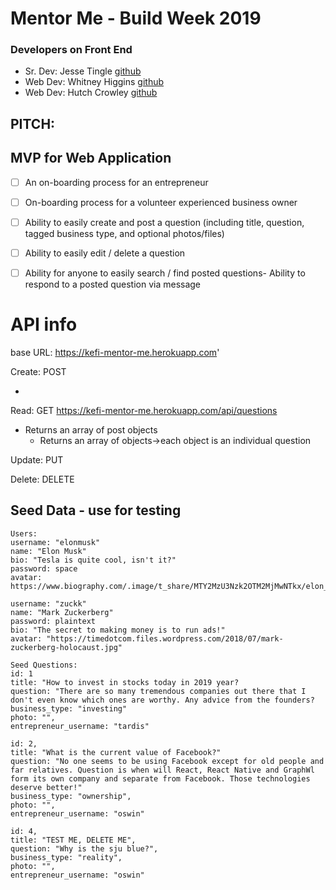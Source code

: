 # Mentor Me - Build Week 2019

### Developers on Front End
- Sr. Dev: Jesse Tingle <a href="https://github.com/jesse-tingle">github</a>
- Web Dev: Whitney Higgins <a href="https://github.com/whitneyxlachelle">github</a>
- Web Dev: Hutch Crowley <a href="https://github.com/hutchcrowley">github</a>

## PITCH:


## MVP for Web Application
- [ ] An on-boarding process for an entrepreneur
- [ ] On-boarding process for a volunteer experienced business owner
- [ ] Ability to easily create and post a question (including title, question, tagged business type, and optional photos/files)
- [ ] Ability to easily edit / delete a question
- [ ] Ability for anyone to easily search / find posted questions- Ability to respond to a posted question via message



# API info
base URL: https://kefi-mentor-me.herokuapp.com'

Create: POST

- 


Read: GET
https://kefi-mentor-me.herokuapp.com/api/questions

- Returns an array of post objects
    - Returns an array of objects->each object is an individual question

Update: PUT

Delete: DELETE


## Seed Data - use for testing
    Users:
    username: "elonmusk"
    name: "Elon Musk"
    bio: "Tesla is quite cool, isn't it?"
    password: space
    avatar: https://www.biography.com/.image/t_share/MTY2MzU3Nzk2OTM2MjMwNTkx/elon_musk_royal_society.jpg"

    username: "zuckk"
    name: "Mark Zuckerberg"
    password: plaintext
    bio: "The secret to making money is to run ads!"
    avatar: "https://timedotcom.files.wordpress.com/2018/07/mark-zuckerberg-holocaust.jpg"

    Seed Questions: 
    id: 1
    title: "How to invest in stocks today in 2019 year?
    question: "There are so many tremendous companies out there that I don't even know which ones are worthy. Any advice from the founders?
    business_type: "investing"
    photo: "",
    entrepreneur_username: "tardis"

    id: 2,
    title: "What is the current value of Facebook?"
    question: "No one seems to be using Facebook except for old people and far relatives. Question is when will React, React Native and GraphWl form its own company and separate from Facebook. Those technologies deserve better!"
    business_type: "ownership",
    photo: "",
    entrepreneur_username: "oswin"

    id: 4,
    title: "TEST ME, DELETE ME",
    question: "Why is the sju blue?",
    business_type: "reality",
    photo: "",
    entrepreneur_username: "oswin"
